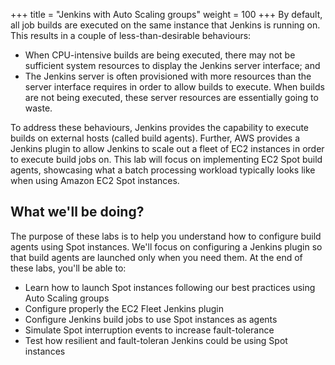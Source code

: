 +++
title = "Jenkins with Auto Scaling groups"
weight = 100
+++
By default, all job builds are executed on the same instance that Jenkins is running on. This results in a couple of less-than-desirable behaviours:
* When CPU-intensive builds are being executed, there may not be sufficient system resources to display the Jenkins server interface; and
* The Jenkins server is often provisioned with more resources than the server interface requires in order to allow builds to execute. When builds are not being executed, these server resources are essentially going to waste.

To address these behaviours, Jenkins provides the capability to execute builds on external hosts (called build agents). Further, AWS provides a Jenkins plugin to allow Jenkins to scale out a fleet of EC2 instances in order to execute build jobs on. This lab will focus on implementing EC2 Spot build agents, showcasing what a batch processing workload typically looks like when using Amazon EC2 Spot instances.

## What we'll be doing?
The purpose of these labs is to help you understand how to configure build agents using Spot instances. We'll focus on configuring a Jenkins plugin so that build agents are launched only when you need them. At the end of these labs, you'll be able to:

* Learn how to launch Spot instances following our best practices using Auto Scaling groups
* Configure properly the EC2 Fleet Jenkins plugin
* Configure Jenkins build jobs to use Spot instances as agents
* Simulate Spot interruption events to increase fault-tolerance
* Test how resilient and fault-toleran Jenkins could be using Spot instances